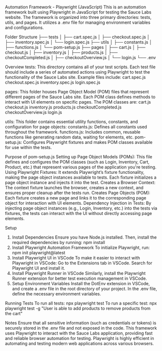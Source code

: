 Automation Framework - Playwright (JavaScript)
This is an automation framework built using Playwright in JavaScript for testing the Sauce Labs website. The framework is organized into three primary directories: tests, utils, and pages. It utilizes a .env file for managing environment variables and configurations.

Folder Structure
├── tests
│   ├── cart.spec.js
│   ├── checkout.spec.js
│   ├── inventory.spec.js
│   └── login.spec.js
├── utils
│   ├── constants.js
│   ├── functions.js
│   └── pom-setup.js
├── pages
│   ├── cart.js
│   ├── checkout.js
│   ├── inventory.js
│   ├── products.js
│   ├── checkoutCompleted.js
│   ├── checkoutOverview.js
│   └── login.js
└── .env

Overview
tests:
This directory contains all of your test scripts. Each test file should include a series of automated actions using Playwright to test the functionality of the Sauce Labs site. Example files include:
cart.spec.js
checkout.spec.js
inventory.spec.js
login.spec.js

pages:
This folder houses Page Object Model (POM) files that represent different pages of the Sauce Labs site. Each POM class defines methods to interact with UI elements on specific pages. The POM classes are:
cart.js
checkout.js
inventory.js
products.js
checkoutCompleted.js
checkoutOverview.js
login.js

utils:
This folder contains essential utility functions, constants, and configuration for page objects:
constants.js: Defines all constants used throughout the framework.
functions.js: Includes common, reusable functions like generating random data, waiting for elements, etc.
pom-setup.js: Configures Playwright fixtures and makes POM classes available for use within the tests.

Purpose of pom-setup.js
Setting up Page Object Models (POMs): This file defines and configures the POM classes (such as Login, Inventory, Cart, Product, etc.) that represent various pages of the application you're testing.
Using Playwright Fixtures: It extends Playwright’s fixture functionality, making the page object instances available to tests. Each fixture initializes a page object instance and injects it into the test.
Creates a Browser Context: The context fixture launches the browser, creates a new context, and ensures proper cleanup after the tests run.
Creates Page Objects (POM): Each fixture creates a new page and links it to the corresponding page object for interaction with UI elements.
Dependency Injection in Tests: By injecting page object instances (e.g., Login, Inventory, etc.) into the tests via fixtures, the tests can interact with the UI without directly accessing page elements.

Setup
1. Install Dependencies
Ensure you have Node.js installed. Then, install the required dependencies by running: npm install
2. Install Playwright Automation Framework
To initialize Playwright, run: npm init playwright@latest
3. Install Playwright UI in VSCode
To make it easier to interact with Playwright in VSCode:
Go to the Extensions tab in VSCode.
Search for Playwright UI and install it.
4. Install Playwright Runner in VSCode
Similarly, install the Playwright Runner extension for better test execution management in VSCode.
5. Setup Environment Variables
Install the DotEnv extension in VSCode, and create a .env file in the root directory of your project. In the .env file, define the necessary environment variables.

Running Tests
To run all tests: npx playwright test
To run a specific test: npx playwright test -g "User is able to add products to remove products from the cart"

Notes
Ensure that all sensitive information (such as credentials or tokens) is securely stored in the .env file and not exposed in the code.
This framework uses Playwright to interact with the Sauce Labs application, providing fast and reliable browser automation for testing.
Playwright is highly efficient in automating and testing modern web applications across various browsers.
